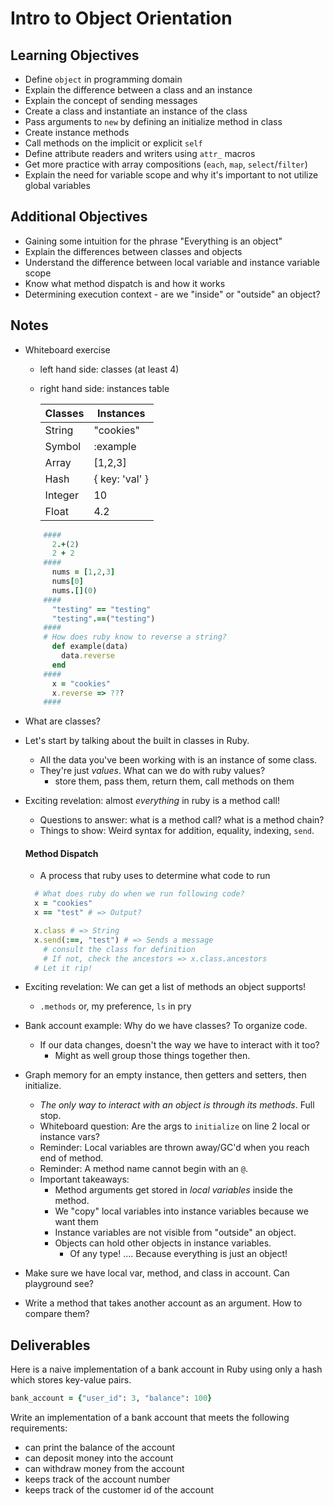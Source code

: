 # Intro to Object Orientation

## Learning Objectives

* Define `object` in programming domain
* Explain the difference between a class and an instance
* Explain the concept of sending messages
* Create a class and instantiate an instance of the class
* Pass arguments to `new` by defining an initialize method in class
* Create instance methods
* Call methods on the implicit or explicit `self`
* Define attribute readers and writers using `attr_` macros
* Get more practice with array compositions (`each`, `map`, `select`/`filter`)
* Explain the need for variable scope and why it's important to not utilize global variables

## Additional Objectives
* Gaining some intuition for the phrase "Everything is an object"
* Explain the differences between classes and objects
* Understand the difference between local variable and instance variable scope
* Know what method dispatch is and how it works
* Determining execution context - are we "inside" or "outside" an object?

## Notes
- Whiteboard exercise  
  - left hand side: classes (at least 4)
  - right hand side: instances table

      | Classes | Instances |
      | -       | -         |
      | String  | "cookies" |
      | Symbol  | :example  |
      | Array   | [1,2,3]   |
      | Hash    | { key: 'val' } |
      | Integer | 10        |
      | Float   | 4.2       |

  ```rb
      ####
        2.+(2)
        2 + 2
      ####
        nums = [1,2,3]
        nums[0]
        nums.[](0)
      ####
        "testing" == "testing"
        "testing".==("testing")
      ####
      # How does ruby know to reverse a string?
        def example(data)
          data.reverse
        end
      ####
        x = "cookies"
        x.reverse => ???
      ####
  ```

- What are classes?
- Let's start by talking about the built in classes in Ruby.
  * All the data you've been working with is an instance of some class.
  * They're just _values_. What can we do with ruby values?
    * store them, pass them, return them, call methods on them
- Exciting revelation: almost _everything_ in ruby is a method call!
  * Questions to answer: what is a method call? what is a method chain?
  * Things to show: Weird syntax for addition, equality, indexing, `send`.

  #### Method Dispatch
  - A process that ruby uses to determine what code to run

  ```rb
    # What does ruby do when we run following code?
    x = "cookies"
    x == "test" # => Output?

    x.class # => String
    x.send(:==, "test") # => Sends a message
      # consult the class for definition
      # If not, check the ancestors => x.class.ancestors
    # Let it rip!
  ```
- Exciting revelation: We can get a list of methods an object supports!
    * `.methods` or,  my preference, `ls` in pry
- Bank account example: Why do we have classes? To organize code.
  - If our data changes, doesn't the way we have to interact with it too?
    * Might as well group those things together then.
- Graph memory for an empty instance, then getters and setters, then initialize.
  * _The only way to interact with an object is through its methods_. Full stop.
  * Whiteboard question: Are the args to `initialize` on line 2 local or instance vars?
  * Reminder: Local variables are thrown away/GC'd when you reach end of method.
  * Reminder: A method name cannot begin with an `@`.
  * Important takeaways:
    * Method arguments get stored in _local variables_ inside the method.
    * We "copy" local variables into instance variables because we want them
    * Instance variables are not visible from "outside" an object.
    * Objects can hold other objects in instance variables.
      * Of any type! .... Because everything is just an object!
- Make sure we have local var, method, and class in account. Can playground see?
- Write a method that takes another account as an argument. How to compare them?

## Deliverables

Here is a naive implementation of a bank account in Ruby using only a hash which stores key-value pairs.

```ruby
bank_account = {"user_id": 3, "balance": 100}
```

Write an implementation of a bank account that meets the following requirements:

* can print the balance of the account
* can deposit money into the account
* can withdraw money from the account
* keeps track of the account number
* keeps track of the customer id of the account
